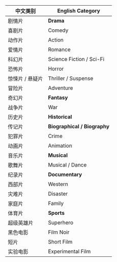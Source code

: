 | 中文类别      | English Category             |
| --------- | ---------------------------- |
| 剧情片       | **Drama**                    |
| 喜剧片       | Comedy                       |
| 动作片       | Action                       |
| 爱情片       | Romance                      |
| 科幻片       | Science Fiction / Sci-Fi     |
| 恐怖片       | Horror                       |
| 惊悚片 / 悬疑片 | Thriller / Suspense          |
| 冒险片       | Adventure                    |
| 奇幻片       | **Fantasy**                  |
| 战争片       | War                          |
| 历史片       | **Historical**               |
| 传记片       | **Biographical / Biography** |
| 犯罪片       | Crime                        |
| 动画片       | Animation                    |
| 音乐片       | **Musical**                  |
| 歌舞片       | Musical / Dance              |
| 纪录片       | **Documentary**              |
| 西部片       | Western                      |
| 灾难片       | Disaster                     |
| 家庭片       | Family                       |
| 体育片       | **Sports**                   |
| 超级英雄片     | Superhero                    |
| 黑色电影      | Film Noir                    |
| 短片        | Short Film                   |
| 实验电影      | Experimental Film            |
